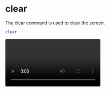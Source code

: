 # clear

The clear command is used to clear the screen.

```sh
clear
```

<video src="../../assets/shell-scripting/clear.mp4" controls autoplay style="border-radius:4px" alt="clear command">
</video>
